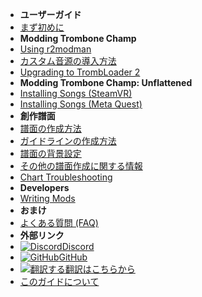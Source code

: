 - **ユーザーガイド**
- [まず初めに](./)
- **Modding Trombone Champ**
- [Using r2modman](installing-r2modman)
- [カスタム音源の導入方法](installing-songs)
- [Upgrading to TrombLoader 2](migrating-to-v2)
- **Modding Trombone Champ: Unflattened**
- [Installing Songs (SteamVR)](installing-songs-steamvr)
- [Installing Songs (Meta Quest)](installing-songs-quest)
- **創作譜面**
- [譜面の作成方法](creating-charts)
- [ガイドラインの作成方法](charting-guidelines)
- [譜面の背景設定](chart-backgrounds)
- [その他の譜面作成に関する情報](misc-charting-info)
- [Chart Troubleshooting](chart-troubleshooting)
- **Developers**
- [Writing Mods](writing-mods)
- **おまけ**
- [よくある質問 (FAQ)](faq)
- **外部リンク**
- [![Discord](https://icongr.am/simple/discord.svg?colored&size=16)Discord](https://discord.gg/KVzKRsbetJ)
- [![GitHub](https://icongr.am/simple/github.svg?color=808080&size=16)GitHub](https://github.com/tc-mods/TromboneChampModdingWiki)
- [![翻訳する](https://icongr.am/material/translate.svg?color=808080&size=16)翻訳はこちらから](https://crowdin.com/project/trombone-champ-modding-wiki)
- [このガイドについて](about)
